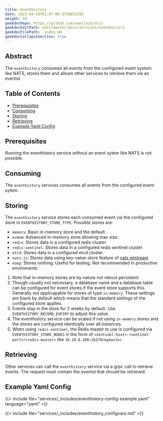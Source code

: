 ```yaml
---
title: Eventhistory
date: 2023-04-18T01:07:00.575883129Z
weight: 20
geekdocRepo: https://github.com/owncloud/ocis
geekdocEditPath: edit/master/docs/services/eventhistory
geekdocFilePath: _index.md
geekdocCollapseSection: true
---
```


## Abstract

The `eventhistory` consumes all events from the configured event system like NATS, stores them and allows other services to retrieve them via an eventid.

## Table of Contents

* [Prerequisites](#prerequisites)
* [Consuming](#consuming)
* [Storing](#storing)
* [Retrieving](#retrieving)
* [Example Yaml Config](#example-yaml-config)

## Prerequisites

Running the eventhistory service without an event sytem like NATS is not possible.

## Consuming

The `eventhistory` services consumes all events from the configured event sytem.

## Storing

The `eventhistory` service stores each consumed event via the configured store in `EVENTHISTORY_STORE_TYPE`. Possible stores are:
  -   `memory`: Basic in-memory store and the default.
  -   `ocmem`: Advanced in-memory store allowing max size.
  -   `redis`: Stores data in a configured redis cluster.
  -   `redis-sentinel`: Stores data in a configured redis sentinel cluster.
  -   `etcd`: Stores data in a configured etcd cluster.
  -   `nats-js`: Stores data using key-value-store feature of [nats jetstream](https://docs.nats.io/nats-concepts/jetstream/key-value-store)
  -   `noop`: Stores nothing. Useful for testing. Not recommended in productive enviroments.
1.  Note that in-memory stores are by nature not reboot persistent.
2.  Though usually not necessary, a database name and a database table can be configured for event stores if the event store supports this. Generally not applicapable for stores of type `in-memory`. These settings are blank by default which means that the standard settings of the configured store applies.
3.  Events stay in the store for 2 weeks by default. Use `EVENTHISTORY_RECORD_EXPIRY` to adjust this value.
4.  The eventhistory service can be scaled if not using `in-memory` stores and the stores are configured identically over all instances.
5.  When using `redis-sentinel`, the Redis master to use is configured via `EVENTHISTORY_STORE_NODES` in the form of `<sentinel-host>:<sentinel-port>/<redis-master>` like `10.10.0.200:26379/mymaster`.

## Retrieving

Other services can call the `eventhistory` service via a grpc call to retrieve events. The request must contain the eventid that should be retrieved.

## Example Yaml Config

{{< include file="services/_includes/eventhistory-config-example.yaml"  language="yaml" >}}

{{< include file="services/_includes/eventhistory_configvars.md" >}}

